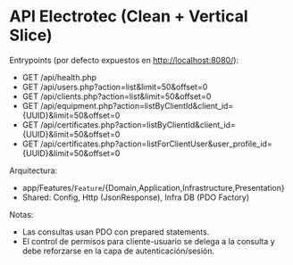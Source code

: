 # API Electrotec (Clean + Vertical Slice)

Entrypoints (por defecto expuestos en [http://localhost:8080/](http://localhost:8080/)):

- GET /api/health.php
- GET /api/users.php?action=list&limit=50&offset=0
- GET /api/clients.php?action=list&limit=50&offset=0
- GET /api/equipment.php?action=listByClientId&client_id={UUID}&limit=50&offset=0
- GET /api/certificates.php?action=listByClientId&client_id={UUID}&limit=50&offset=0
- GET /api/certificates.php?action=listForClientUser&user_profile_id={UUID}&limit=50&offset=0

Arquitectura:

- app/Features/`Feature`/{Domain,Application,Infrastructure,Presentation}
- Shared: Config, Http (JsonResponse), Infra DB (PDO Factory)

Notas:

- Las consultas usan PDO con prepared statements.
- El control de permisos para cliente-usuario se delega a la consulta y debe reforzarse en la capa de autenticación/sesión.
